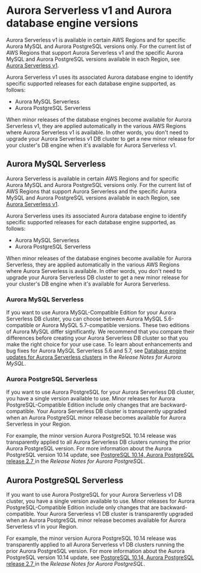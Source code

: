 # Aurora Serverless v1 and Aurora database engine versions<a name="aurora-serverless.relnotes"></a>

 Aurora Serverless v1 is available in certain AWS Regions and for specific Aurora MySQL and Aurora PostgreSQL versions only\. For the current list of AWS Regions that support Aurora Serverless v1 and the specific Aurora MySQL and Aurora PostgreSQL versions available in each Region, see [Aurora Serverless v1](Concepts.AuroraFeaturesRegionsDBEngines.grids.md#Concepts.Aurora_Fea_Regions_DB-eng.Feature.Serverless)\. 

 Aurora Serverless v1 uses its associated Aurora database engine to identify specific supported releases for each database engine supported, as follows: 
+  Aurora MySQL Serverless 
+  Aurora PostgreSQL Serverless 

 When minor releases of the database engines become available for Aurora Serverless v1, they are applied automatically in the various AWS Regions where Aurora Serverless v1 is available\. In other words, you don't need to upgrade your Aurora Serverless v1 DB cluster to get a new minor release for your cluster's DB engine when it's available for Aurora Serverless v1\. 

## Aurora MySQL Serverless<a name="aurora-serverless.relnotes.aurmysql.serverless"></a>

Aurora Serverless is available in certain AWS Regions and for specific Aurora MySQL and Aurora PostgreSQL versions only\. For the current list of AWS Regions that support Aurora Serverless and the specific Aurora MySQL and Aurora PostgreSQL versions available in each Region, see [Aurora Serverless v1](Concepts.AuroraFeaturesRegionsDBEngines.grids.md#Concepts.Aurora_Fea_Regions_DB-eng.Feature.Serverless)\.

Aurora Serverless uses its associated Aurora database engine to identify specific supported releases for each database engine supported, as follows:
+ Aurora MySQL Serverless
+ Aurora PostgreSQL Serverless

When minor releases of the database engines become available for Aurora Serverless, they are applied automatically in the various AWS Regions where Aurora Serverless is available\. In other words, you don't need to upgrade your Aurora Serverless DB cluster to get a new minor release for your cluster's DB engine when it's available for Aurora Serverless\.

### Aurora MySQL Serverless<a name="aurora-serverless.relnotes.aurmysql.serverless"></a>

If you want to use Aurora MySQL\-Compatible Edition for your Aurora Serverless DB cluster, you can choose between Aurora MySQL 5\.6\-compatible or Aurora MySQL 5\.7\-compatible versions\. These two editions of Aurora MySQL differ significantly\. We recommend that you compare their differences before creating your Aurora Serverless DB cluster so that you make the right choice for your use case\. To learn about enhancements and bug fixes for Aurora MySQL Serverless 5\.6 and 5\.7, see [ Database engine updates for Aurora Serverless clusters](https://docs.aws.amazon.com/AmazonRDS/latest/AuroraMySQLReleaseNotes/AuroraMySQL.Updates.ServerlessUpdates.html) in the *Release Notes for Aurora MySQL*\.

### Aurora PostgreSQL Serverless<a name="aurora-serverless.relnotes.aurpostgres.serverless"></a>

If you want to use Aurora PostgreSQL for your Aurora Serverless DB cluster, you have a single version available to use\. Minor releases for Aurora PostgreSQL\-Compatible Edition include only changes that are backward\-compatible\. Your Aurora Serverless DB cluster is transparently upgraded when an Aurora PostgreSQL minor release becomes available for Aurora Serverless in your Region\.

For example, the minor version Aurora PostgreSQL 10\.14 release was transparently applied to all Aurora Serverless DB clusters running the prior Aurora PostgreSQL version\. For more information about the Aurora PostgreSQL version 10\.14 update, see [ PostgreSQL 10\.14, Aurora PostgreSQL release 2\.7 ](https://docs.aws.amazon.com/AmazonRDS/latest/AuroraPostgreSQLReleaseNotes/AuroraPostgreSQL.Updates.html#AuroraPostgreSQL.Updates.20180305.27) in the *Release Notes for Aurora PostgreSQL*\. 

## Aurora PostgreSQL Serverless<a name="aurora-serverless.relnotes.aurpostgres.serverless"></a>

 If you want to use Aurora PostgreSQL for your Aurora Serverless v1 DB cluster, you have a single version available to use\. Minor releases for Aurora PostgreSQL\-Compatible Edition include only changes that are backward\-compatible\. Your Aurora Serverless v1 DB cluster is transparently upgraded when an Aurora PostgreSQL minor release becomes available for Aurora Serverless v1 in your Region\. 

 For example, the minor version Aurora PostgreSQL 10\.14 release was transparently applied to all Aurora Serverless v1 DB clusters running the prior Aurora PostgreSQL version\. For more information about the Aurora PostgreSQL version 10\.14 update, see [ PostgreSQL 10\.14, Aurora PostgreSQL release 2\.7 ](https://docs.aws.amazon.com/AmazonRDS/latest/AuroraPostgreSQLReleaseNotes/AuroraPostgreSQL.Updates.html#AuroraPostgreSQL.Updates.20180305.27) in the *Release Notes for Aurora PostgreSQL*\. 